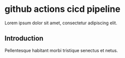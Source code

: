 # github actions cicd pipeline

Lorem ipsum dolor sit amet, consectetur adipiscing elit.

## Introduction

Pellentesque habitant morbi tristique senectus et netus.
